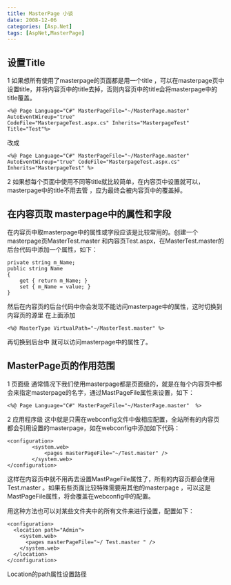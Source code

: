 ```yaml
---
title: MasterPage 小谈
date: 2008-12-06
categories: [Asp.Net]
tags: [AspNet,MasterPage]
---
```


## 设置Title

1 如果想所有使用了masterpage的页面都是用一个title ，可以在masterpage页中设置title，并将内容页中的title去掉，否则内容页中的title会将masterpage中的title覆盖。
<!--more-->

```
<%@ Page Language="C#" MasterPageFile="~/MasterPage.master" AutoEventWireup="true"
CodeFile="MasterpageTest.aspx.cs" Inherits="MasterpageTest" Title="Test"%>
```

改成

```
<%@ Page Language="C#" MasterPageFile="~/MasterPage.master"
AutoEventWireup="true" CodeFile="MasterpageTest.aspx.cs" Inherits="MasterpageTest" %>
```

2 如果想每个页面中使用不同等title就比较简单，在内容页中设置就可以，masterpage中的title不用去管 ，应为最终会被内容页中的覆盖掉。

## 在内容页取 masterpage中的属性和字段

在内容页中取masterpage中的属性或字段应该是比较常用的。创建一个masterpage页MasterTest.master 和内容页Test.aspx，在MasterTest.master的后台代码中添加一个属性，如下：

```
private string m_Name;
public string Name
{
    get { return m_Name; }
    set { m_Name = value; }
}
```

然后在内容页的后台代码中你会发现不能访问masterpage中的属性，这时切换到内容页的源里 在上面添加

```
<%@ MasterType VirtualPath="~/MasterTest.master" %>
```

再切换到后台中 就可以访问masterpage中的属性了。

## MasterPage页的作用范围

1 页面级 通常情况下我们使用masterpage都是页面级的，就是在每个内容页中都会来指定masterpage的名字，通过MastPageFile属性来设置，如下：

```
<%@ Page Language="C#" MasterPageFile="~/MasterPage.master"  %>
```

2 应用程序级 这中就是只需在webconfig文件中做相应配置，全站所有的内容页都会引用设置的masterpage，如在webconfig中添加如下代码：

```
<configuration>
        <system.web>
            <pages masterPageFile="~/Test.master" />
        </system.web>
</configuration>
```

这样在内容页中就不用再去设置MastPageFile属性了，所有的内容页都会使用Test.master 。如果有些页面比较特殊需要用其他的masterpage ，可以这是MastPageFile属性，将会覆盖在webconfig中的配置。

用这种方法也可以对某些文件夹中的所有文件来进行设置，配置如下：

```
<configuration>
  <location path="Admin">
    <system.web>
      <pages masterPageFile="~/ Test.master " />
    </system.web>
  </location>
</configuration>
```

Location的path属性设置路径


